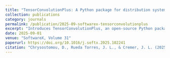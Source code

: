 ```yaml
---
title: "TensorConvolutionPlus: A Python package for distribution system flexibility area estimation"
collection: publications
category: journals
permalink: /publication/2025-09-softwarex-tensorconvolutionplus
excerpt: "Introduces TensorConvolutionPlus, an open-source Python package for fast and flexible estimation of distribution system flexibility areas using multiple algorithms."
date: 2025-09-01
venue: "SoftwareX, Volume 31"
paperurl: https://doi.org/10.1016/j.softx.2025.102241
citation: "Chrysostomou, D., Rueda Torres, J. L., & Cremer, J. L. (2025). TensorConvolutionPlus: A python package for distribution system flexibility area estimation. SoftwareX, 31, 102241."
---
```

